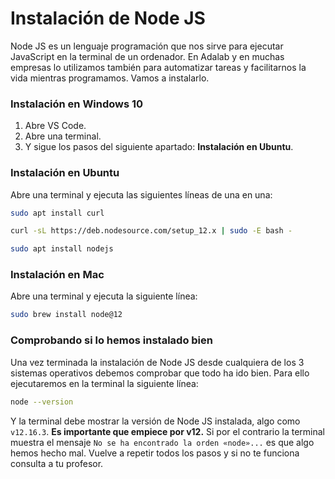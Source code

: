 # Instalación de Node JS

Node JS es un lenguaje programación que nos sirve para ejecutar JavaScript en la terminal de un ordenador. En Adalab y en muchas empresas lo utilizamos también para automatizar tareas y facilitarnos la vida mientras programamos. Vamos a instalarlo.

### Instalación en Windows 10

1. Abre VS Code.
1. Abre una terminal.
1. Y sigue los pasos del siguiente apartado: **Instalación en Ubuntu**.

### Instalación en Ubuntu

Abre una terminal y ejecuta las siguientes líneas de una en una:

```bash
sudo apt install curl
```

```bash
curl -sL https://deb.nodesource.com/setup_12.x | sudo -E bash -
```

```bash
sudo apt install nodejs
```

### Instalación en Mac

Abre una terminal y ejecuta la siguiente línea:

```bash
sudo brew install node@12
```

### Comprobando si lo hemos instalado bien

Una vez terminada la instalación de Node JS desde cualquiera de los 3 sistemas operativos debemos comprobar que todo ha ido bien. Para ello ejecutaremos en la terminal la siguiente línea:

```bash
node --version
```

Y la terminal debe mostrar la versión de Node JS instalada, algo como `v12.16.3`. **Es importante que empiece por v12.** Si por el contrario la terminal muestra el mensaje `No se ha encontrado la orden «node»...` es que algo hemos hecho mal. Vuelve a repetir todos los pasos y si no te funciona consulta a tu profesor.
